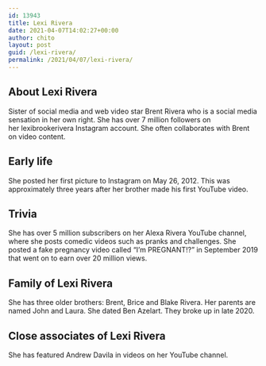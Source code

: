 ```yaml
---
id: 13943
title: Lexi Rivera
date: 2021-04-07T14:02:27+00:00
author: chito
layout: post
guid: /lexi-rivera/
permalink: /2021/04/07/lexi-rivera/
---
```

<!--Content-->



## About Lexi Rivera


  Sister of social media and web video star Brent Rivera who is a social media sensation in her own right. She has over 7 million followers on her lexibrookerivera Instagram account. She often collaborates with Brent on video content. 

      
      
      
## Early life


  She posted her first picture to Instagram on May 26, 2012. This was approximately three years after her brother made his first YouTube video.

      
      
      
## Trivia


  She has over 5 million subscribers on her Alexa Rivera YouTube channel, where she posts comedic videos such as pranks and challenges. She posted a fake pregnancy video called &#8220;I&#8217;m PREGNANT!?&#8221; in September 2019 that went on to earn over 20 million views. 

      
      
      
## Family of Lexi Rivera


  She has three older brothers: Brent, Brice and Blake Rivera. Her parents are named John and Laura. She dated Ben Azelart. They broke up in late 2020.

      
      
      
## Close associates of Lexi Rivera


  She has featured Andrew Davila in videos on her YouTube channel. 


